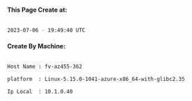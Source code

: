 
   
#### This Page Create at:

```bash

2023-07-06 - 19:49:40 UTC

```

#### Create By Machine:

```bash

Host Name : fv-az455-362

platform  : Linux-5.15.0-1041-azure-x86_64-with-glibc2.35

Ip Local  : 10.1.0.40

```

